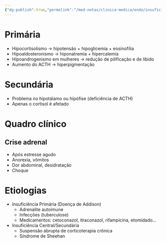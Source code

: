 ```yaml
---
{"dg-publish":true,"permalink":"/med-notas/clinica-medica/endo/insuficiencia-adrenal/"}
---
```


# Primária
- Hipocortisolismo -> hipotensão + hipoglicemia + eosinofilia
- Hipoaldosteronismo -> hiponatremia + hipercalemia
- Hipoandrogenismo em mulheres -> redução de pilificação e de libido
- Aumento do ACTH -> hiperpigmentação
# Secundária
- Problema no hipotálamo ou hipófise (deficiência de ACTH)
- Apenas o cortisol é afetado

# Quadro clínico 
## Crise adrenal
- Após estresse agudo
- Anorexia, vômitos
- Dor abdominal, desidratação
- Choque

# Etiologias
- Insuficiência Primária (Doença de Addison)
	- Adrenalite autoimune
	- Infecções (tuberculose)
	- Medicamentos: cetoconazol, itraconazol, rifampicina, etomidado...
- Insuficiência Central/Secundária
	- Suspensão abrupta de corticoterapia crônica
	- Síndrome de Sheehan